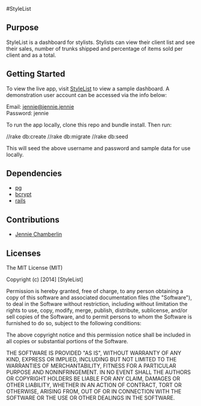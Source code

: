 #StyleList

## Purpose

StyleList is a dashboard for stylists.  Stylists can view their client list and see their sales, number of trunks shipped and percentage of items sold per client and as a total.  

## Getting Started

To view the live app, visit [StyleList](https://style-list.herokuapp.com/) to view a sample dashboard.  A demonstration user account can be accessed via the info below:

Email: jennie@jennie.jennie  
Password:  jennie  

To run the app locally, clone this repo and bundle install.  Then run:

//rake db:create
//rake db:migrate
//rake db:seed

This will seed the above username and password and sample data for use locally.

## Dependencies

* [pg](https://github.com/ged/ruby-pg) 
* [bcrypt](https://github.com/codahale/bcrypt-ruby)
* [rails](https://github.com/rails/rails)

## Contributions
* [Jennie Chamberlin](https://github.com/littleredninja)

## Licenses
The MIT License (MIT)

Copyright (c) [2014] [StyleList]

Permission is hereby granted, free of charge, to any person obtaining a copy
of this software and associated documentation files (the "Software"), to deal
in the Software without restriction, including without limitation the rights
to use, copy, modify, merge, publish, distribute, sublicense, and/or sell
copies of the Software, and to permit persons to whom the Software is
furnished to do so, subject to the following conditions:

The above copyright notice and this permission notice shall be included in all
copies or substantial portions of the Software.

THE SOFTWARE IS PROVIDED "AS IS", WITHOUT WARRANTY OF ANY KIND, EXPRESS OR
IMPLIED, INCLUDING BUT NOT LIMITED TO THE WARRANTIES OF MERCHANTABILITY,
FITNESS FOR A PARTICULAR PURPOSE AND NONINFRINGEMENT. IN NO EVENT SHALL THE
AUTHORS OR COPYRIGHT HOLDERS BE LIABLE FOR ANY CLAIM, DAMAGES OR OTHER
LIABILITY, WHETHER IN AN ACTION OF CONTRACT, TORT OR OTHERWISE, ARISING FROM,
OUT OF OR IN CONNECTION WITH THE SOFTWARE OR THE USE OR OTHER DEALINGS IN THE
SOFTWARE.